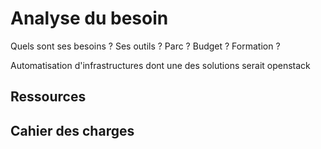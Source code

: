 # Analyse du besoin

Quels sont ses besoins ? Ses outils ? Parc ? Budget ? Formation ?

Automatisation d'infrastructures dont une des solutions serait openstack

## Ressources


## Cahier des charges
